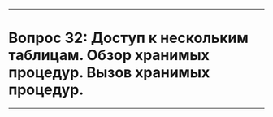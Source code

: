 ___
# Вопрос 32: Доступ к нескольким таблицам. Обзор хранимых процедур. Вызов хранимых процедур.
___
